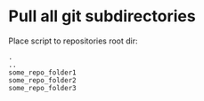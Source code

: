 # Pull all git subdirectories

Place script to repositories root dir:

``` shell
.
..
some_repo_folder1
some_repo_folder2
some_repo_folder3
```

